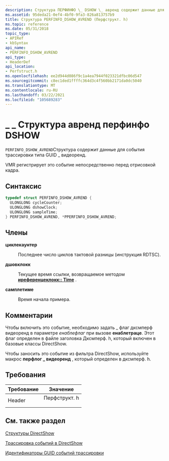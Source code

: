 ```yaml
---
description: Структура ПЕРФИНФО \_ DSHOW \_ авренд содержит данные для события трассировки типа GUID \_ видеоренд. VMR регистрирует это событие непосредственно перед отрисовкой кадра.
ms.assetid: 95deda21-0ef4-4bf0-9fa3-826a813757b9
title: Структура PERFINFO_DSHOW_AVREND (Перфструкт. h)
ms.topic: reference
ms.date: 05/31/2018
topic_type:
- APIRef
- kbSyntax
api_name:
- PERFINFO_DSHOW_AVREND
api_type:
- HeaderDef
api_location:
- Perfstruct.h
ms.openlocfilehash: ee2d944d086f9c1a4ea7944f023321dfbc06d547
ms.sourcegitcommit: c8ec1ded1ffffc364d3c4f560bb2171da0dc5040
ms.translationtype: MT
ms.contentlocale: ru-RU
ms.lasthandoff: 03/22/2021
ms.locfileid: "105689283"
---
```

# <a name="perfinfo_dshow_avrend-structure"></a>\_ \_ Структура авренд перфинфо DSHOW

`PERFINFO_DSHOW_AVREND`Структура содержит данные для события трассировки типа GUID \_ видеоренд.

VMR регистрирует это событие непосредственно перед отрисовкой кадра.

## <a name="syntax"></a>Синтаксис


```C++
typedef struct PERFINFO_DSHOW_AVREND {
  ULONGLONG cycleCounter;
  ULONGLONG dshowClock;
  ULONGLONG sampleTime;
} PERFINFO_DSHOW_AVREND, *PPERFINFO_DSHOW_AVREND;
```



## <a name="members"></a>Члены

<dl> <dt>

**циклекаунтер**
</dt> <dd>

Последнее число циклов тактовой разницы (инструкция RDTSC).

</dd> <dt>

**дшовклокк**
</dt> <dd>

Текущее время ссылки, возвращаемое методом [**иреференцеклокк:: Time**](/windows/desktop/api/Strmif/nf-strmif-ireferenceclock-gettime) .

</dd> <dt>

**самплетиме**
</dt> <dd>

Время начала примера.

</dd> </dl>

## <a name="remarks"></a>Комментарии

Чтобы включить это событие, необходимо задать \_ флаг дксмперф видеоренд в параметре *енаблефлаг* при вызове **енаблетраце**. Этот флаг определен в файле заголовка Дксмперф. h, который включен в базовые классы DirectShow.

Чтобы заносить это событие из фильтра DirectShow, используйте макрос **перфлог \_ видеоренд** , который определен в дксмперф. h.

## <a name="requirements"></a>Требования



| Требование | Значение |
|-------------------|-----------------------------------------------------------------------------------------|
| Header<br/> | <dl> <dt>Перфструкт. h</dt> </dl> |



## <a name="see-also"></a>См. также раздел

<dl> <dt>

[Структуры DirectShow](directshow-structures.md)
</dt> <dt>

[Трассировка событий в DirectShow](event-tracing-in-directshow.md)
</dt> <dt>

[Идентификаторы GUID событий трассировки](trace-guids.md)
</dt> </dl>

 

 





